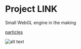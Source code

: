 # Project LINK
Small WebGL engine in the making

[particles](./src/index.html)

![alt text](./images/pathTraceRendering.PNG)
